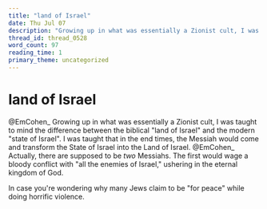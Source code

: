 ```yaml
---
title: "land of Israel"
date: Thu Jul 07
description: "Growing up in what was essentially a Zionist cult, I was taught to mind the difference between the biblical 'land of Israel' and the modern 'state of Israel'."
thread_id: thread_0528
word_count: 97
reading_time: 1
primary_theme: uncategorized
---
```


# land of Israel

@EmCohen_ Growing up in what was essentially a Zionist cult, I was taught to mind the difference between the biblical "land of Israel" and the modern "state of Israel". I was taught that in the end times, the Messiah would come and transform the State of Israel into the Land of Israel. @EmCohen_ Actually, there are supposed to be *two* Messiahs. The first would wage a bloody conflict with "all the enemies of Israel," ushering in the eternal kingdom of God.

In case you're wondering why many Jews claim to be "for peace" while doing horrific violence.